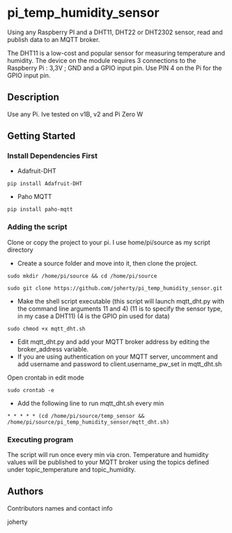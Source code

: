 # pi_temp_humidity_sensor
Using any Raspberry PI and a DHT11, DHT22 or DHT2302 sensor, read and publish data to an MQTT broker.

The DHT11 is a low-cost and popular sensor for measuring temperature and humidity. The device on the module requires 3 connections to the Raspberry Pi : 3,3V ; GND and a GPIO input pin.
Use PIN 4 on the Pi for the GPIO input pin.


## Description

Use any Pi. Ive tested on v1B, v2 and Pi Zero W 

## Getting Started

### Install Dependencies First

* Adafruit-DHT
```
pip install Adafruit-DHT
```
* Paho MQTT
```
pip install paho-mqtt
```

### Adding the script

Clone or copy the project to your pi. I use home/pi/source as my script directory
* Create a source folder and move into it, then clone the project.
```
sudo mkdir /home/pi/source && cd /home/pi/source
```
```
sudo git clone https://github.com/joherty/pi_temp_humidity_sensor.git
```
* Make the shell script executable (this script will launch mqtt_dht.py with the command line arguments 11 and 4)
(11 is to specify the sensor type, in my case a DHT11)
(4 is the GPIO pin used for data)
```
sudo chmod +x mqtt_dht.sh
```
* Edit mqtt_dht.py and add your MQTT broker address by editing the broker_address variable.
* If you are using authentication on your MQTT server, uncomment and add username and password to client.username_pw_set
in mqtt_dht.sh

Open crontab in edit mode
```
sudo crontab -e
```
* Add the following line to run mqtt_dht.sh every min
```
* * * * * (cd /home/pi/source/temp_sensor && /home/pi/source/pi_temp_humidity_sensor/mqtt_dht.sh)
```

### Executing program
The script will run once every min via cron. Temperature and humidity values will be published to your MQTT broker using
the topics defined under topic_temperature and topic_humidity.


## Authors

Contributors names and contact info

joherty

